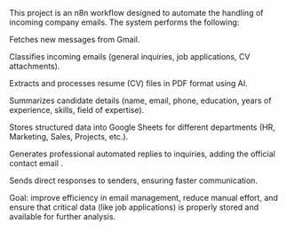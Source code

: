This project is an n8n workflow designed to automate the handling of incoming company emails.
The system performs the following:

Fetches new messages from Gmail.

Classifies incoming emails (general inquiries, job applications, CV attachments).

Extracts and processes resume (CV) files in PDF format using AI.

Summarizes candidate details (name, email, phone, education, years of experience, skills, field of expertise).

Stores structured data into Google Sheets for different departments (HR, Marketing, Sales, Projects, etc.).

Generates professional automated replies to inquiries, adding the official contact email .

Sends direct responses to senders, ensuring faster communication.

Goal: improve efficiency in email management, reduce manual effort, and ensure that critical data (like job applications) is properly stored and available for further analysis.
